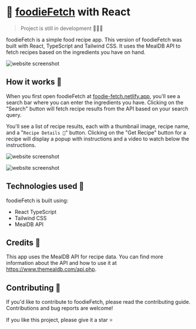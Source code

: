 # 🍲 [foodieFetch](https://foodieFetch-react.netlify.app)  with React

> Project is still in development 👩‍💻🚧

<!-- Netlify Status Badge Here -->

foodieFetch is a simple food recipe app. This version of foodieFetch was built with React, TypeScript and Tailwind CSS. It uses the MealDB API to fetch recipes based on the ingredients you have on hand.

![website screenshot](https://foodie-fetch.netlify.app/src/img/og-image.png)

## How it works 🍜

When you first open foodieFetch at [foodie-fetch.netlify.app](https://foodieFetch-react.netlify.app), you'll see a search bar where you can enter the ingredients you have. Clicking on the "Search" button will fetch recipe results from the API based on your search query.

You'll see a list of recipe results, each with a thumbnail image, recipe name, and a "`Recipe Details 🍲`" button. Clicking on the "Get Recipe" button for a recipe will display a popup with instructions and a video to watch below the instructions.

![website screenshot](https://foodie-fetch.netlify.app/src/img/project-screenshot.png)

![website screenshot](https://foodie-fetch.netlify.app/src/img/project-screenshot-1.png)

## Technologies used 🍴

foodieFetch is built using:

- React TypeScript
- Tailwind CSS
- MealDB API

## Credits 🧁

This app uses the MealDB API for recipe data. You can find more information about the API and how to use it at <https://www.themealdb.com/api.php>.

## Contributing 🥄

If you'd like to contribute to foodieFetch, please read the contributing guide. Contributions and bug reports are welcome!

If you like this project, please give it a star ⭐️
